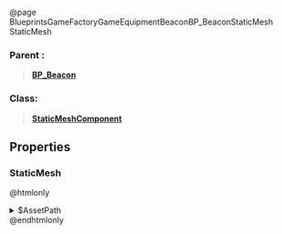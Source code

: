 @page BlueprintsGameFactoryGameEquipmentBeaconBP_BeaconStaticMesh StaticMesh
### Parent :
<b><a href="_blueprints_game_factory_game_equipment_beacon_b_p__beacon.html"><blockquote>BP_Beacon</blockquote></a></b>
### Class:
<b><a href="_class_script_static_mesh_component.html"><blockquote>StaticMeshComponent</blockquote></a></b>
## Properties
### StaticMesh
@htmlonly
<details>
 <summary>$AssetPath</summary>
<b><a href="_blueprints_game_factory_game_equipment_beacon_mesh_beacon_01.html"><blockquote>Beacon_01</blockquote></a></b>
</details>
@endhtmlonly

